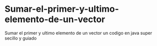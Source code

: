 # Sumar-el-primer-y-ultimo-elemento-de-un-vector
Sumar el primer y ultimo elemento de un vector
un codigo en java 
super secillo y guiado
